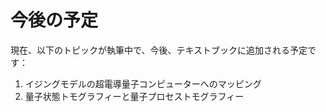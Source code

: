 # 今後の予定

現在、以下のトピックが執筆中で、今後、テキストブックに追加される予定です：

1. イジングモデルの超電導量子コンピューターへのマッピング
2. 量子状態トモグラフィーと量子プロセストモグラフィー
